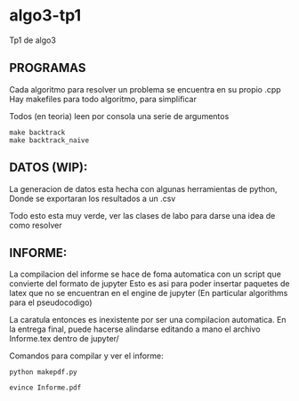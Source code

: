 # algo3-tp1
Tp1 de algo3


## PROGRAMAS

Cada algoritmo para resolver un problema se encuentra en su propio .cpp
Hay makefiles para todo algoritmo, para simplificar

Todos (en teoria) leen por consola una serie de argumentos

```
make backtrack
make backtrack_naive
```

## DATOS (WIP): 

La generacion de datos esta hecha con algunas herramientas de python,
Donde se exportaran los resultados a un .csv

Todo esto esta muy verde, ver las clases de labo para darse una idea de como resolver


## INFORME:

La compilacion del informe se hace de foma automatica con un script que convierte del formato de jupyter
Esto es asi para poder insertar paquetes de latex que no se encuentran en el engine de jupyter
(En particular algorithms para el pseudocodigo)

La caratula entonces es inexistente por ser una compilacion automatica.
En la entrega final, puede hacerse alindarse editando a mano el archivo Informe.tex dentro de jupyter/

Comandos para compilar y ver el informe:

```
python makepdf.py

evince Informe.pdf

```
